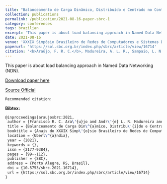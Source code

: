 ```yaml
---
title: "Balanceamento de Carga Dinâmico, Distribuído e Centrado no Conteúdo para Redes de Dados Nomeados"
collection: publications
permalink: /publication/2021-08-16-paper-sbrc-1
category: conferences
tags: brazilian
excerpt: 'This paper is about load balancing approach in Named Data Networking (NDN).'
date: 2021-08-16
venue: 'XXXIX Simpósio Brasileiro de Redes de Computadores e Sistemas Distribuídos (SBRC)'
paperurl: 'https://sol.sbc.org.br/index.php/sbrc/article/view/16714'
citation: '<b>Araújo, F. R. C.</b>, Madureira, A. L. R., Sampaio, L. N. (2021). &quot;Balanceamento de Carga Dinâmico, Distribuído e Centrado no Conteúdo para Redes de Dados Nomeados.&quot; <i>In XXXIX Simpósio Brasileiro de Redes de Computadores e Sistemas Distribuídos (SBRC)</i>. (pp. 99-112). Uberlândia, MG: SBC.'
---
```

This paper is about load balancing approach in Named Data Networking (NDN).

[Download paper here](https://renato2012.github.io/files/2021-sbrc-1.pdf)

[Source Official](https://doi.org/10.5753/sbrc.2021.16714)

`Recommended citation:`

**Bibtex:**

```tex
@inproceedings{araujosbrc:2021,
 author = {Francisco R. C. Ara\'{u}jo and Andr\'{e} L. R. Madureira and Leobino Sampaio},
 title = {Balanceamento de Carga Din\^{a}mico, Distribu\'{i}do e Centrado no Conte\'{u}do para Redes de Dados Nomeados},
 booktitle = {Anais do XXXIX Simp\'{o}sio Brasileiro de Redes de Computadores e Sistemas Distribu\'{i}dos},
 location = {Uberl\^{a}ndia},
 year = {2021},
 keywords = {},
 issn = {2177-9384},
 pages = {99--112},
 publisher = {SBC},
 address = {Porto Alegre, RS, Brasil},
 doi = {10.5753/sbrc.2021.16714},
 url = {https://sol.sbc.org.br/index.php/sbrc/article/view/16714}
}
```
